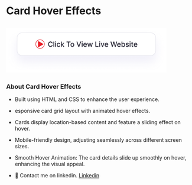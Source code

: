 # Card Hover Effects
## <img src="image/readme-btn.png" alt="Click to view live website" height="120">
### About Card Hover Effects

- Built using HTML and CSS to enhance the user experience.
- esponsive card grid layout with animated hover effects.
- Cards display location-based content and feature a sliding effect on hover.
- Mobile-friendly design, adjusting seamlessly across different screen sizes.
- Smooth Hover Animation: The card details slide up smoothly on hover, enhancing the visual appeal.

- 💼 Contact me on linkedin. [Linkedin](https://www.linkedin.com/in/adityamamta/)
